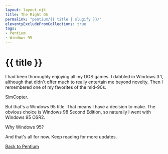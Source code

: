 ```yaml
---
layout: layout.njk
title: The Right OS
permalink: "pentium/{{ title | slugify }}/"
eleventyExcludeFromCollections: true
tags:
- Pentium
- Windows 95
---
```

# {{ title }}

I had been thoroughly enjoying all my DOS games.
I dabbled in Windows 3.1, although that didn't offer much to really entertain me beyond novelty.
Then I remembered one of my favorites of the mid-90s.

SimCopter.

But that's a Windows 95 title. That means I have a decision to make.
The obvious choice is Windows 98 Second Edition, so naturally I went with Windows 95 OSR2.

Why Windows 95?

And that's all for now. Keep reading for more updates.

[Back to Pentium](/pentium/)